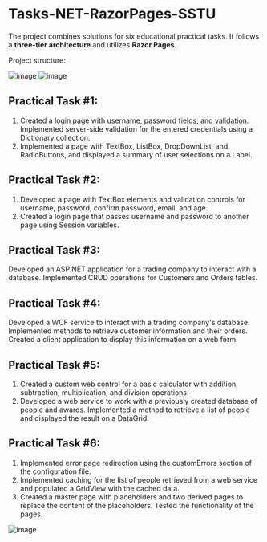 # Tasks-NET-RazorPages-SSTU

The project combines solutions for six educational practical tasks. It follows a **three-tier architecture** and utilizes **Razor Pages**.

Project structure:

![image](https://github.com/ruddanil/RazorPages-SSTU/assets/25799951/8fe34525-6caa-4feb-8621-181313cd03f5) ![image](https://github.com/ruddanil/RazorPages-SSTU/assets/25799951/0d6c79a4-36db-48ed-bd87-fb434a752def)



## Practical Task #1:
1. Created a login page with username, password fields, and validation. Implemented server-side validation for the entered credentials using a Dictionary collection.
2. Implemented a page with TextBox, ListBox, DropDownList, and RadioButtons, and displayed a summary of user selections on a Label.

## Practical Task #2:
1. Developed a page with TextBox elements and validation controls for username, password, confirm password, email, and age.
2. Created a login page that passes username and password to another page using Session variables.

## Practical Task #3:
Developed an ASP.NET application for a trading company to interact with a database. Implemented CRUD operations for Customers and Orders tables.

## Practical Task #4:
Developed a WCF service to interact with a trading company's database. Implemented methods to retrieve customer information and their orders. Created a client application to display this information on a web form.

## Practical Task #5:
1. Created a custom web control for a basic calculator with addition, subtraction, multiplication, and division operations.
2. Developed a web service to work with a previously created database of people and awards. Implemented a method to retrieve a list of people and displayed the result on a DataGrid.

## Practical Task #6:
1. Implemented error page redirection using the customErrors section of the configuration file.
2. Implemented caching for the list of people retrieved from a web service and populated a GridView with the cached data.
3. Created a master page with placeholders and two derived pages to replace the content of the placeholders. Tested the functionality of the pages.

![image](https://github.com/ruddanil/RazorPages-SSTU/assets/25799951/ec52b119-9f24-4f58-a858-c39001a1d2c6)
